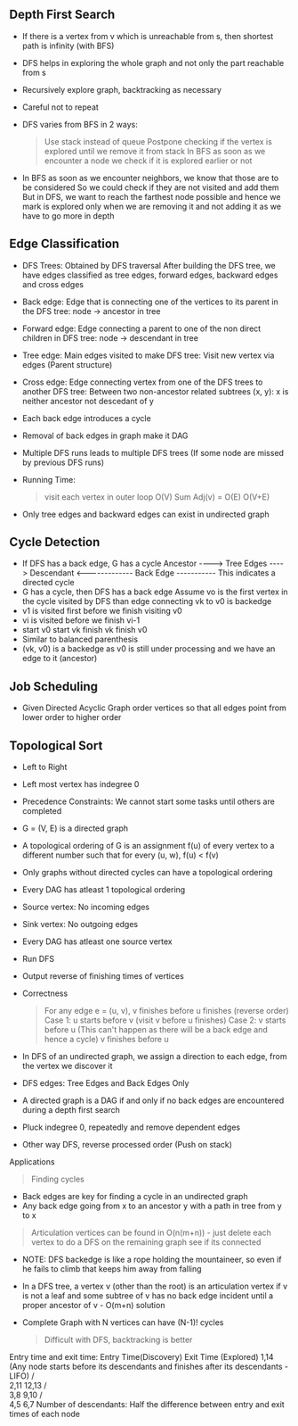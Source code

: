 Depth First Search
------------------
- If there is a vertex from v which is unreachable from s, then shortest path is infinity (with BFS)
- DFS helps in exploring the whole graph and not only the part reachable from s 
- Recursively explore graph, backtracking as necessary
- Careful not to repeat

- DFS varies from BFS in 2 ways:
  > Use stack instead of queue
  > Postpone checking if the vertex is explored until we remove it from stack
    In BFS as soon as we encounter a node we check if it is explored earlier or not

- In BFS as soon as we encounter neighbors, we know that those are to be considered
  So we could check if they are not visited and add them
  But in DFS, we want to reach the farthest node possible and hence we mark is explored only when we are removing it
  and not adding it as we have to go more in depth

Edge Classification
-------------------
- DFS Trees: Obtained by DFS traversal
             After building the DFS tree, we have edges classified as tree edges, forward edges, backward edges and cross edges
- Back edge: Edge that is connecting one of the vertices to its parent in the DFS tree: node -> ancestor in tree
- Forward edge: Edge connecting a parent to one of the non direct children in DFS tree: node -> descendant in tree
- Tree edge: Main edges visited to make DFS tree: Visit new vertex via edges (Parent structure)
- Cross edge: Edge connecting vertex from one of the DFS trees to another DFS tree: Between two non-ancestor related subtrees
	      (x, y): x is neither ancestor not descedant of y

- Each back edge introduces a cycle
- Removal of back edges in graph make it DAG
- Multiple DFS runs leads to multiple DFS trees (If some node are missed by previous DFS runs)

- Running Time:
  > visit each vertex in outer loop O(V)
  > Sum Adj(v) = O(E)
  > O(V+E)

- Only tree edges and backward edges can exist in undirected graph

Cycle Detection
---------------
- If DFS has a back edge, G has a cycle
  Ancestor ----> Tree Edges ----> Descendant
   <------------- Back Edge -----------
  This indicates a directed cycle
- G has a cycle, then DFS has a back edge
  Assume vo is the first vertex in the cycle visited by DFS than edge connecting vk to v0 is backedge
- v1 is visited first before we finish visiting v0
- vi is visited before we finish vi-1 
- start v0
  start vk
  finish vk
  finish v0
- Similar to balanced parenthesis
- (vk, v0) is a backedge as v0 is still under processing and we have an edge to it (ancestor)

Job Scheduling
--------------
- Given Directed Acyclic Graph order vertices so that all edges point from lower order to higher order

Topological Sort
----------------
- Left to Right
- Left most vertex has indegree 0
- Precedence Constraints: We cannot start some tasks until others are completed
- G = (V, E) is a directed graph
- A topological ordering of G is an assignment f(u) of every vertex to a different number
  such that for every (u, w), f(u) < f(v)
- Only graphs without directed cycles can have a topological ordering
- Every DAG has atleast 1 topological ordering
- Source vertex: No incoming edges
- Sink vertex: No outgoing edges
- Every DAG has atleast one source vertex
- Run DFS
- Output reverse of finishing times of vertices
- Correctness
  > For any edge e = (u, v), v finishes before u finishes (reverse order)
  > Case 1: u starts before v (visit v before u finishes)
  > Case 2: v starts before u (This can't happen as there will be a back edge and hence a cycle)
            v finishes before u

- In DFS of an undirected graph, we assign a direction to each edge, from the vertex we discover it
- DFS edges: Tree Edges and Back Edges Only

- A directed graph is a DAG if and only if no back edges are encountered during a depth first search
- Pluck indegree 0, repeatedly and remove dependent edges
- Other way DFS, reverse processed order (Push on stack)

Applications
> Finding cycles
  - Back edges are key for finding a cycle in an undirected graph
  - Any back edge going from x to an ancestor y with a path in tree from y to x
> Articulation vertices can be found in O(n(m+n)) - just delete each vertex to do
  a DFS on the remaining graph see if its connected
  - NOTE: DFS backedge is like a rope holding the mountaineer, so even if he fails to climb that keeps him away from falling
  - In a DFS tree, a vertex v (other than the root) is an articulation vertex if v is not a leaf and some subtree of v has no
    back edge incident until a proper ancestor of v - O(m+n) solution

- Complete Graph with N vertices can have (N-1)! cycles
  > Difficult with DFS, backtracking is better

Entry time and exit time:
Entry Time(Discovery)
Exit Time (Explored)
        1,14 (Any node starts before its descendants and finishes after its descendants - LIFO)
      /  \
     2,11 12,13 
    / \
   3,8 9,10
  / \
 4,5 6,7
Number of descendants: Half the difference between entry and exit times of each node 
